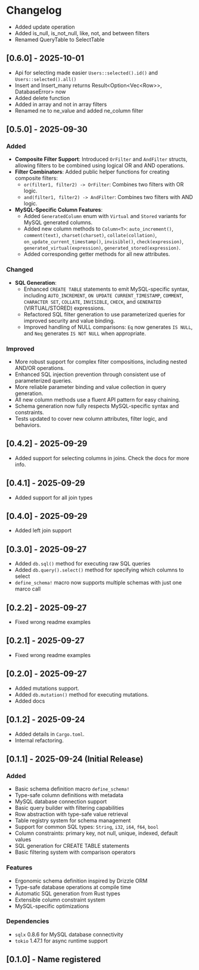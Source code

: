 # Changelog

- Added update operation
- Added is_null, is_not_null, like, not, and between filters
- Renamed QueryTable to SelectTable

## [0.6.0] - 2025-10-01

- Api for selecting made easier `Users::selected().id()` and `Users::selected().all()`
- Insert and Insert_many returns Result<Option<Vec<Row<T>>>, DatabaseError> now
- Added delete function
- Added in array and not in array filters
- Renamed ne to ne_value and added ne_column filter

## [0.5.0] - 2025-09-30

### Added

- **Composite Filter Support**: Introduced `OrFilter` and `AndFilter` structs, allowing filters to be combined using logical OR and AND operations.
- **Filter Combinators**: Added public helper functions for creating composite filters:
  - `or(filter1, filter2) -> OrFilter`: Combines two filters with OR logic.
  - `and(filter1, filter2) -> AndFilter`: Combines two filters with AND logic.
- **MySQL-Specific Column Features**:
  - Added `GeneratedColumn` enum with `Virtual` and `Stored` variants for MySQL generated columns.
  - Added new column methods to `Column<T>`: `auto_increment()`, `comment(text)`, `charset(charset)`, `collate(collation)`, `on_update_current_timestamp()`, `invisible()`, `check(expression)`, `generated_virtual(expression)`, `generated_stored(expression)`.
  - Added corresponding getter methods for all new attributes.

### Changed

- **SQL Generation**:
  - Enhanced `CREATE TABLE` statements to emit MySQL-specific syntax, including `AUTO_INCREMENT`, `ON UPDATE CURRENT_TIMESTAMP`, `COMMENT`, `CHARACTER SET`, `COLLATE`, `INVISIBLE`, `CHECK`, and `GENERATED` (VIRTUAL/STORED) expressions.
  - Refactored SQL filter generation to use parameterized queries for improved security and value binding.
  - Improved handling of NULL comparisons: `Eq` now generates `IS NULL`, and `Neq` generates `IS NOT NULL` when appropriate.

### Improved

- More robust support for complex filter compositions, including nested AND/OR operations.
- Enhanced SQL injection prevention through consistent use of parameterized queries.
- More reliable parameter binding and value collection in query generation.
- All new column methods use a fluent API pattern for easy chaining.
- Schema generation now fully respects MySQL-specific syntax and constraints.
- Tests updated to cover new column attributes, filter logic, and behaviors.

## [0.4.2] - 2025-09-29

- Added support for selecting columns in joins. Check the docs for more info.

## [0.4.1] - 2025-09-29

- Added support for all join types

## [0.4.0] - 2025-09-29

- Added left join support

## [0.3.0] - 2025-09-27

- Added `db.sql()` method for executing raw SQL queries
- Added `db.query().select()` method for specifying which columns to select
- `define_schema!` macro now supports multiple schemas with just one marco call

## [0.2.2] - 2025-09-27

- Fixed wrong readme examples

## [0.2.1] - 2025-09-27

- Fixed wrong readme examples

## [0.2.0] - 2025-09-27

- Added mutations support.
- Added `db.mutation()` method for executing mutations.
- Added docs

## [0.1.2] - 2025-09-24

- Added details in `Cargo.toml`.
- Internal refactoring.

## [0.1.1] - 2025-09-24 (Initial Release)

### Added

- Basic schema definition macro `define_schema!`
- Type-safe column definitions with metadata
- MySQL database connection support
- Basic query builder with filtering capabilities
- Row abstraction with type-safe value retrieval
- Table registry system for schema management
- Support for common SQL types: `String`, `i32`, `i64`, `f64`, `bool`
- Column constraints: primary key, not null, unique, indexed, default values
- SQL generation for CREATE TABLE statements
- Basic filtering system with comparison operators

### Features

- Ergonomic schema definition inspired by Drizzle ORM
- Type-safe database operations at compile time
- Automatic SQL generation from Rust types
- Extensible column constraint system
- MySQL-specific optimizations

### Dependencies

- `sqlx` 0.8.6 for MySQL database connectivity
- `tokio` 1.47.1 for async runtime support

## [0.1.0] - Name registered
